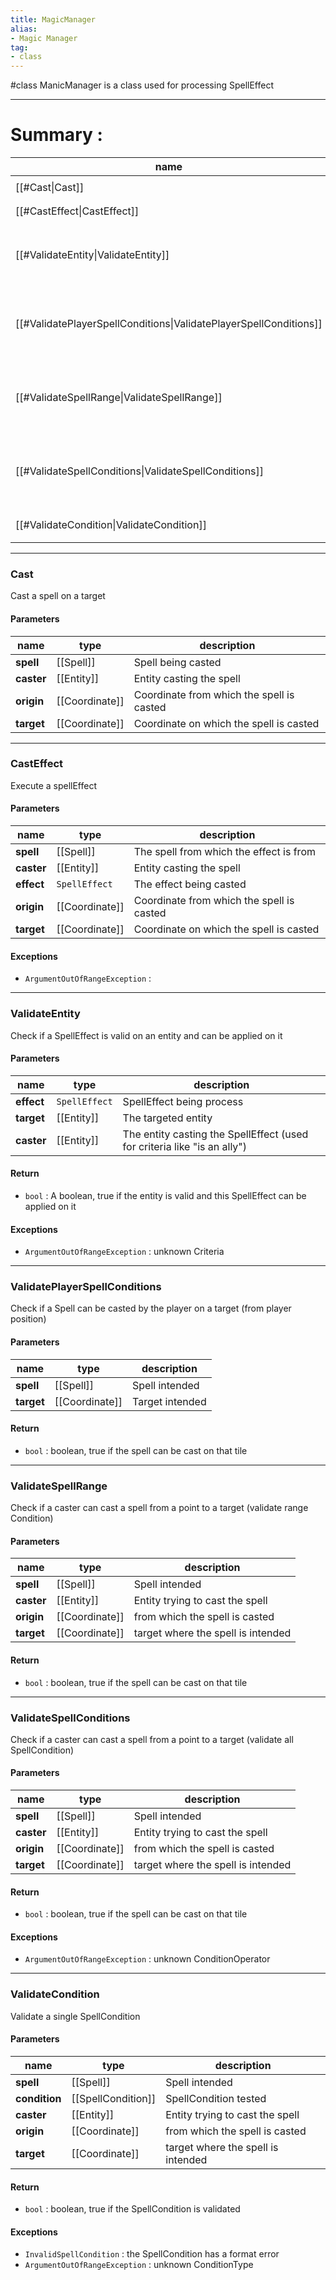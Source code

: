 ```yaml
---
title: MagicManager
alias: 
- Magic Manager
tag: 
- class
---
```

#class 
ManicManager is a class used for processing SpellEffect

---
# Summary :
name|description
----|----
[[#Cast\|Cast]] | `Cast a spell on a target`
[[#CastEffect\|CastEffect]] | `Execute a spellEffect`
[[#ValidateEntity\|ValidateEntity]] | `Check if a SpellEffect is valid on an entity and can be applied on it`
[[#ValidatePlayerSpellConditions\|ValidatePlayerSpellConditions]] | `Check if a Spell can be casted by the player on a target (from player position)`
[[#ValidateSpellRange\|ValidateSpellRange]] | `Check if a caster can cast a spell from a point to a target (validate range Condition)`
[[#ValidateSpellConditions\|ValidateSpellConditions]] | `Check if a caster can cast a spell from a point to a target (validate all SpellCondition)`
[[#ValidateCondition\|ValidateCondition]] | `Validate a single SpellCondition`

---
### Cast
Cast a spell on a target

#### Parameters
name|type|description
-----|-----|-----
**spell**|[[Spell]]|Spell being casted
**caster**|[[Entity]]|Entity casting the spell
**origin**|[[Coordinate]]|Coordinate from which the spell is casted
**target**|[[Coordinate]]|Coordinate on which the spell is casted

---
### CastEffect
Execute a spellEffect

#### Parameters
name|type|description
-----|-----|-----
**spell**|[[Spell]]|The spell from which the effect is from
**caster**|[[Entity]]|Entity casting the spell
**effect**|`SpellEffect`|The effect being casted
**origin**|[[Coordinate]]|Coordinate from which the spell is casted
**target**|[[Coordinate]]|Coordinate on which the spell is casted

#### Exceptions
- `ArgumentOutOfRangeException` : 

---
### ValidateEntity
Check if a SpellEffect is valid on an entity and can be applied on it

#### Parameters
name|type|description
-----|-----|-----
**effect**|`SpellEffect`|SpellEffect being process
**target**|[[Entity]]|The targeted entity
**caster**|[[Entity]]|The entity casting the SpellEffect (used for criteria like "is an ally")

#### Return
- `bool` : A boolean, true if the entity is valid and this SpellEffect can be applied on it

#### Exceptions
- `ArgumentOutOfRangeException` : unknown Criteria

---
### ValidatePlayerSpellConditions
Check if a Spell can be casted by the player on a target (from player position)

#### Parameters
name|type|description
-----|-----|-----
**spell**|[[Spell]]|Spell intended
**target**|[[Coordinate]]|Target intended

#### Return
- `bool` : boolean, true if the spell can be cast on that tile

---
### ValidateSpellRange
Check if a caster can cast a spell from a point to a target (validate range Condition)

#### Parameters
name|type|description
-----|-----|-----
**spell**|[[Spell]]|Spell intended
**caster**|[[Entity]]|Entity trying to cast the spell
**origin**|[[Coordinate]]|from which the spell is casted
**target**|[[Coordinate]]|target where the spell is intended 

#### Return
- `bool` : boolean, true if the spell can be cast on that tile

---
### ValidateSpellConditions
Check if a caster can cast a spell from a point to a target (validate all SpellCondition)

#### Parameters
name|type|description
-----|-----|-----
**spell**|[[Spell]]|Spell intended
**caster**|[[Entity]]|Entity trying to cast the spell
**origin**|[[Coordinate]]|from which the spell is casted
**target**|[[Coordinate]]|target where the spell is intended 

#### Return
- `bool` : boolean, true if the spell can be cast on that tile

#### Exceptions
- `ArgumentOutOfRangeException` : unknown ConditionOperator

---
### ValidateCondition
Validate a single SpellCondition

#### Parameters
name|type|description
-----|-----|-----
**spell**|[[Spell]]|Spell intended
**condition**|[[SpellCondition]]|SpellCondition tested
**caster**|[[Entity]]|Entity trying to cast the spell
**origin**|[[Coordinate]]|from which the spell is casted
**target**|[[Coordinate]]|target where the spell is intended 

#### Return
- `bool` : boolean, true if the SpellCondition is validated

#### Exceptions
- `InvalidSpellCondition` : the SpellCondition has a format error
- `ArgumentOutOfRangeException` : unknown ConditionType
